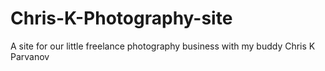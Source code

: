 # Chris-K-Photography-site
A site for our little freelance photography business with my buddy Chris K Parvanov
